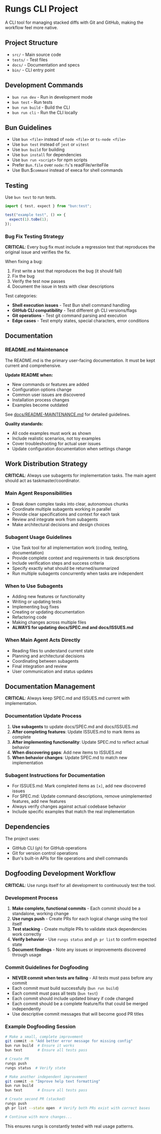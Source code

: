# Rungs CLI Project

A CLI tool for managing stacked diffs with Git and GitHub, making the workflow feel more native.

## Project Structure

- `src/` - Main source code
- `tests/` - Test files
- `docs/` - Documentation and specs
- `bin/` - CLI entry point

## Development Commands

- `bun run dev` - Run in development mode
- `bun test` - Run tests
- `bun run build` - Build the CLI
- `bun run cli` - Run the CLI locally

## Bun Guidelines

- Use `bun <file>` instead of `node <file>` or `ts-node <file>`
- Use `bun test` instead of `jest` or `vitest`
- Use `bun build` for building
- Use `bun install` for dependencies
- Use `bun run <script>` for npm scripts
- Prefer `Bun.file` over `node:fs`'s readFile/writeFile
- Use Bun.$`command` instead of execa for shell commands

## Testing

Use `bun test` to run tests.

```ts
import { test, expect } from "bun:test";

test("example test", () => {
  expect(1).toBe(1);
});
```

### Bug Fix Testing Strategy

**CRITICAL**: Every bug fix must include a regression test that reproduces the original issue and verifies the fix.

When fixing a bug:
1. First write a test that reproduces the bug (it should fail)
2. Fix the bug 
3. Verify the test now passes
4. Document the issue in tests with clear descriptions

Test categories:
- **Shell execution issues** - Test Bun shell command handling
- **GitHub CLI compatibility** - Test different gh CLI versions/flags
- **Git operations** - Test git command parsing and execution
- **Edge cases** - Test empty states, special characters, error conditions

## Documentation

### README.md Maintenance
The README.md is the primary user-facing documentation. It must be kept current and comprehensive.

**Update README when:**
- New commands or features are added
- Configuration options change
- Common user issues are discovered
- Installation process changes
- Examples become outdated

See [docs/README-MAINTENANCE.md](docs/README-MAINTENANCE.md) for detailed guidelines.

**Quality standards:**
- All code examples must work as shown
- Include realistic scenarios, not toy examples
- Cover troubleshooting for actual user issues
- Update configuration documentation when settings change

## Work Distribution Strategy

**CRITICAL**: Always use subagents for implementation tasks. The main agent should act as taskmaster/coordinator.

### Main Agent Responsibilities
- Break down complex tasks into clear, autonomous chunks
- Coordinate multiple subagents working in parallel
- Provide clear specifications and context for each task
- Review and integrate work from subagents
- Make architectural decisions and design choices

### Subagent Usage Guidelines
- Use Task tool for all implementation work (coding, testing, documentation)
- Provide complete context and requirements in task descriptions
- Include verification steps and success criteria
- Specify exactly what should be returned/summarized
- Run multiple subagents concurrently when tasks are independent

### When to Use Subagents
- Adding new features or functionality
- Writing or updating tests
- Implementing bug fixes
- Creating or updating documentation  
- Refactoring code
- Making changes across multiple files
- **ALWAYS for updating docs/SPEC.md and docs/ISSUES.md**

### When Main Agent Acts Directly
- Reading files to understand current state
- Planning and architectural decisions
- Coordinating between subagents
- Final integration and review
- User communication and status updates

## Documentation Management

**CRITICAL**: Always keep SPEC.md and ISSUES.md current with implementation.

### Documentation Update Process
1. **Use subagents** to update docs/SPEC.md and docs/ISSUES.md
2. **After completing features**: Update ISSUES.md to mark items as complete
3. **After implementing functionality**: Update SPEC.md to reflect actual behavior
4. **When discovering gaps**: Add new items to ISSUES.md
5. **When behavior changes**: Update SPEC.md to match new implementation

### Subagent Instructions for Documentation
- For ISSUES.md: Mark completed items as `[x]`, add new discovered issues
- For SPEC.md: Update command descriptions, remove unimplemented features, add new features
- Always verify changes against actual codebase behavior
- Include specific examples that match the real implementation

## Dependencies

The project uses:
- GitHub CLI (`gh`) for GitHub operations
- Git for version control operations
- Bun's built-in APIs for file operations and shell commands

## Dogfooding Development Workflow

**CRITICAL**: Use rungs itself for all development to continuously test the tool.

### Development Process
1. **Make complete, functional commits** - Each commit should be a standalone, working change
2. **Use rungs push** - Create PRs for each logical change using the tool itself
3. **Test stacking** - Create multiple PRs to validate stack dependencies work correctly
4. **Verify behavior** - Use `rungs status` and `gh pr list` to confirm expected state
5. **Document findings** - Note any issues or improvements discovered through usage

### Commit Guidelines for Dogfooding
- **NEVER commit when tests are failing** - All tests must pass before any commit
- Each commit must build successfully (`bun run build`) 
- Each commit must pass all tests (`bun test`)
- Each commit should include updated binary if code changed
- Each commit should be a complete feature/fix that could be merged independently
- Use descriptive commit messages that will become good PR titles

### Example Dogfooding Session
```bash
# Make a small, complete improvement
git commit -m "Add better error message for missing config"
bun run build  # Ensure it works
bun test       # Ensure all tests pass

# Create PR
rungs push
rungs status  # Verify state

# Make another independent improvement  
git commit -m "Improve help text formatting"
bun run build
bun test       # Ensure all tests pass

# Create second PR (stacked)
rungs push
gh pr list --state open  # Verify both PRs exist with correct bases

# Continue with more changes...
```

This ensures rungs is constantly tested with real usage patterns.
